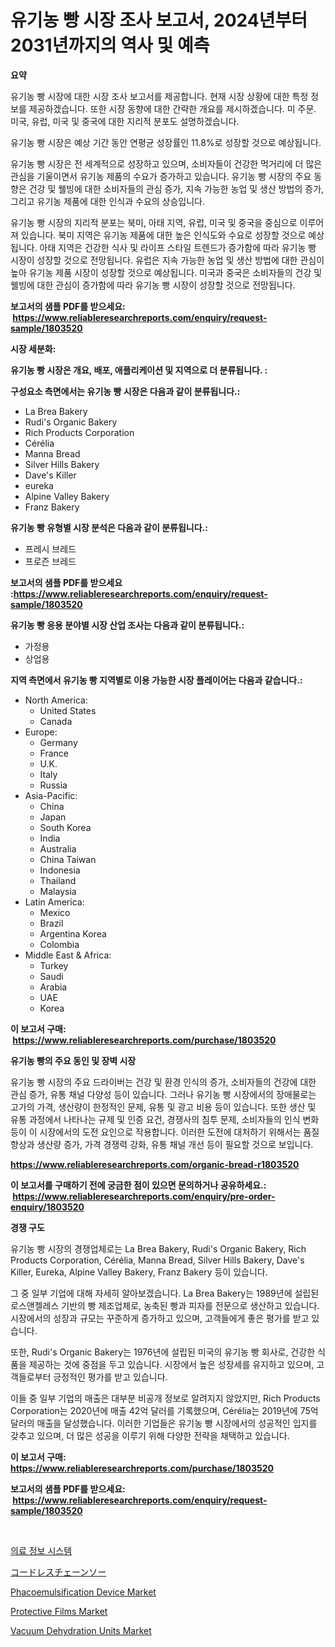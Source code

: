 <p><h1>유기농 빵 시장 조사 보고서, 2024년부터 2031년까지의 역사 및 예측</h1></p><p><strong>요약</strong></p>
<p><p>유기농 빵 시장에 대한 시장 조사 보고서를 제공합니다. 현재 시장 상황에 대한 특정 정보를 제공하겠습니다. 또한 시장 동향에 대한 간략한 개요를 제시하겠습니다. 미 주문. 미국, 유럽, 미국 및 중국에 대한 지리적 분포도 설명하겠습니다.</p><p>유기농 빵 시장은 예상 기간 동안 연평균 성장률인 11.8%로 성장할 것으로 예상됩니다.</p><p>유기농 빵 시장은 전 세계적으로 성장하고 있으며, 소비자들이 건강한 먹거리에 더 많은 관심을 기울이면서 유기농 제품의 수요가 증가하고 있습니다. 유기농 빵 시장의 주요 동향은 건강 및 웰빙에 대한 소비자들의 관심 증가, 지속 가능한 농업 및 생산 방법의 증가, 그리고 유기농 제품에 대한 인식과 수요의 상승입니다.</p><p>유기농 빵 시장의 지리적 분포는 북미, 아태 지역, 유럽, 미국 및 중국을 중심으로 이루어져 있습니다. 북미 지역은 유기농 제품에 대한 높은 인식도와 수요로 성장할 것으로 예상됩니다. 아태 지역은 건강한 식사 및 라이프 스타일 트렌드가 증가함에 따라 유기농 빵 시장이 성장할 것으로 전망됩니다. 유럽은 지속 가능한 농업 및 생산 방법에 대한 관심이 높아 유기농 제품 시장이 성장할 것으로 예상됩니다. 미국과 중국은 소비자들의 건강 및 웰빙에 대한 관심이 증가함에 따라 유기농 빵 시장이 성장할 것으로 전망됩니다.</p></p>
<p><strong>보고서의 샘플 PDF를 받으세요: &nbsp;<a href="https://www.reliableresearchreports.com/enquiry/request-sample/1803520">https://www.reliableresearchreports.com/enquiry/request-sample/1803520</a></strong></p>
<p><strong>시장 세분화:</strong></p>
<p><strong> 유기농 빵 시장은 개요, 배포, 애플리케이션 및 지역으로 더 분류됩니다. :</strong></p>
<p><strong>구성요소 측면에서는 유기농 빵 시장은 다음과 같이 분류됩니다.:</strong></p>
<p><ul><li>La Brea Bakery</li><li>Rudi's Organic Bakery</li><li>Rich Products Corporation</li><li>Cérélia</li><li>Manna Bread</li><li>Silver Hills Bakery</li><li>Dave's Killer</li><li>eureka</li><li>Alpine Valley Bakery</li><li>Franz Bakery</li></ul></p>
<p><strong> 유기농 빵 유형별 시장 분석은 다음과 같이 분류됩니다.:</strong></p>
<p><ul><li>프레시 브레드</li><li>프로즌 브레드</li></ul></p>
<p><strong>보고서의 샘플 PDF를 받으세요 :<a href="https://www.reliableresearchreports.com/enquiry/request-sample/1803520">https://www.reliableresearchreports.com/enquiry/request-sample/1803520</a></strong></p>
<p><strong> 유기농 빵 응용 분야별 시장 산업 조사는 다음과 같이 분류됩니다.:</strong></p>
<p><ul><li>가정용</li><li>상업용</li></ul></p>
<p><strong>지역 측면에서 유기농 빵 지역별로 이용 가능한 시장 플레이어는 다음과 같습니다.:</strong></p>
<p><ul>
    <li>
        North America:
        <ul>
            <li>United States</li>
            <li>Canada</li>
        </ul>
    </li>
    <li>
        Europe:
        <ul>
            <li>Germany</li>
            <li>France</li>
            <li>U.K.</li>
            <li>Italy</li>
            <li>Russia</li>
        </ul>
    </li>
    <li>
        Asia-Pacific:
        <ul>
            <li>China</li>
            <li>Japan</li>
            <li>South Korea</li>
            <li>India</li>
            <li>Australia</li>
            <li>China Taiwan</li>
            <li>Indonesia</li>
            <li>Thailand</li>
            <li>Malaysia</li>
        </ul>
    </li>
    <li>
        Latin America:
        <ul>
            <li>Mexico</li>
            <li>Brazil</li>
            <li>Argentina Korea</li>
            <li>Colombia</li>
        </ul>
    </li>
    <li>
        Middle East & Africa:
        <ul>
            <li>Turkey</li>
            <li>Saudi</li>
            <li>Arabia</li>
            <li>UAE</li>
            <li>Korea</li>
        </ul>
    </li>
    </ul></p>
<p><strong>이 보고서 구매: &nbsp;<a href="https://www.reliableresearchreports.com/purchase/1803520">https://www.reliableresearchreports.com/purchase/1803520</a></strong></p>
<p><strong>유기농 빵의 주요 동인 및 장벽 시장</strong></p>
<p><p>유기농 빵 시장의 주요 드라이버는 건강 및 환경 인식의 증가, 소비자들의 건강에 대한 관심 증가, 유통 채널 다양성 등이 있습니다. 그러나 유기농 빵 시장에서의 장애물로는 고가의 가격, 생산량이 한정적인 문제, 유통 및 광고 비용 등이 있습니다. 또한 생산 및 유통 과정에서 나타나는 규제 및 인증 요건, 경쟁사의 침투 문제, 소비자들의 인식 변화 등이 이 시장에서의 도전 요인으로 작용합니다. 이러한 도전에 대처하기 위해서는 품질 향상과 생산량 증가, 가격 경쟁력 강화, 유통 채널 개선 등이 필요할 것으로 보입니다.</p></p>
<p><strong><a href="https://www.reliableresearchreports.com/organic-bread-r1803520">https://www.reliableresearchreports.com/organic-bread-r1803520</a></strong></p>
<p><strong>이 보고서를 구매하기 전에 궁금한 점이 있으면 문의하거나 공유하세요.: &nbsp;<a href="https://www.reliableresearchreports.com/enquiry/pre-order-enquiry/1803520">https://www.reliableresearchreports.com/enquiry/pre-order-enquiry/1803520</a></strong></p>
<p><strong>경쟁 구도</strong></p>
<p><p>유기농 빵 시장의 경쟁업체로는 La Brea Bakery, Rudi's Organic Bakery, Rich Products Corporation, Cérélia, Manna Bread, Silver Hills Bakery, Dave's Killer, Eureka, Alpine Valley Bakery, Franz Bakery 등이 있습니다. </p><p>그 중 일부 기업에 대해 자세히 알아보겠습니다. La Brea Bakery는 1989년에 설립된 로스앤젤레스 기반의 빵 제조업체로, 농축된 빵과 피자를 전문으로 생산하고 있습니다. 시장에서의 성장과 규모는 꾸준하게 증가하고 있으며, 고객들에게 좋은 평가를 받고 있습니다. </p><p>또한, Rudi's Organic Bakery는 1976년에 설립된 미국의 유기농 빵 회사로, 건강한 식품을 제공하는 것에 중점을 두고 있습니다. 시장에서 높은 성장세를 유지하고 있으며, 고객들로부터 긍정적인 평가를 받고 있습니다. </p><p>이들 중 일부 기업의 매출은 대부분 비공개 정보로 알려지지 않았지만, Rich Products Corporation는 2020년에 매출 42억 달러를 기록했으며, Cérélia는 2019년에 75억 달러의 매출을 달성했습니다. 이러한 기업들은 유기농 빵 시장에서의 성공적인 입지를 갖추고 있으며, 더 많은 성공을 이루기 위해 다양한 전략을 채택하고 있습니다.</p></p>
<p><strong>이 보고서 구매: &nbsp; <a href="https://www.reliableresearchreports.com/purchase/1803520">https://www.reliableresearchreports.com/purchase/1803520</a></strong></p>
<p><strong>보고서의 샘플 PDF를 받으세요: &nbsp;<a href="https://www.reliableresearchreports.com/enquiry/request-sample/1803520">https://www.reliableresearchreports.com/enquiry/request-sample/1803520</a></strong><strong></strong></p>
<p>&nbsp;</p>
<p><p><a href="https://github.com/bunxhcci35271755/Market-Research-Report-List-1/blob/main/363734120890.md">의료 정보 시스템</a></p><p><a href="https://github.com/hwbcz413288296/Market-Research-Report-List-1/blob/main/898548934702.md">コードレスチェーンソー</a></p><p><a href="https://github.com/Sherrillcrooksxa8i18ucf2m/Market-Research-Report-List-2/blob/main/phacoemulsification-device-market.md">Phacoemulsification Device Market</a></p><p><a href="https://issuu.com/reportprime-2/docs/protective-films-market-size-2030.pptx">Protective Films Market</a></p><p><a href="https://www.linkedin.com/pulse/vacuum-dehydration-units-market-size-reflecting-forecast-till-fffic?trackingId=FNNTN2d4NVWbM0lZDGhXuQ%3D%3D">Vacuum Dehydration Units Market</a></p></p>